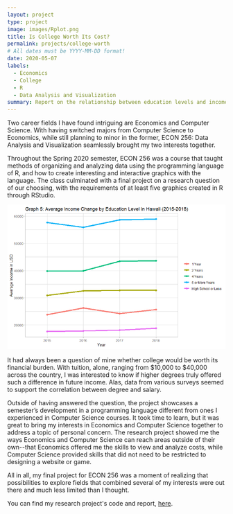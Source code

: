 ```yaml
---
layout: project
type: project
image: images/Rplot.png
title: Is College Worth Its Cost?
permalink: projects/college-worth
# All dates must be YYYY-MM-DD format!
date: 2020-05-07
labels:
  - Economics
  - College
  - R
  - Data Analysis and Visualization
summary: Report on the relationship between education levels and income with data organized, analyzed, and presented through the programming language, R.
---
```


Two career fields I have found intriguing are Economics and Computer Science. With having switched majors from Computer Science to Economics, while still planning to minor in the former, ECON 256: Data Analysis and Visualization seamlessly brought my two interests together.

Throughout the Spring 2020 semester, ECON 256 was a course that taught methods of organizing and analyzing data using the programming language of R, and how to create interesting and interactive graphics with the language. The class culminated with a final project on a research question of our choosing, with the requirements of at least five graphics created in R through RStudio.

<img class="ui large right floated rounded image" src="../images/G5.png">

It had always been a question of mine whether college would be worth its financial burden. With tuition, alone, ranging from $10,000 to $40,000 across the country, I was interested to know if higher degrees truly offered such a difference in future income. Alas, data from various surveys seemed to support the correlation between degree and salary.

Outside of having answered the question, the project showcases a semester’s development in a programming language different from ones I experienced in Computer Science courses. It took time to learn, but it was great to bring my interests in Economics and Computer Science together to address a topic of personal concern. The research project showed me the ways Economics and Computer Science can reach areas outside of their own--that Economics offered me the skills to view and analyze costs, while Computer Science provided skills that did not need to be restricted to designing a website or game.

All in all, my final project for ECON 256 was a moment of realizing that possibilities to explore fields that combined several of my interests were out there and much less limited than I thought.

You can find my research project's code and report, [here](https://github.com/alison-t/econ-256-final-project).
